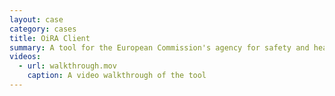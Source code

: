 ```yaml
---
layout: case
category: cases
title: OiRA Client
summary: A tool for the European Commission's agency for safety and health at work that allows users to take a survey on the safety of the working conditions in their companies.
videos: 
  - url: walkthrough.mov
    caption: A video walkthrough of the tool
---
```

